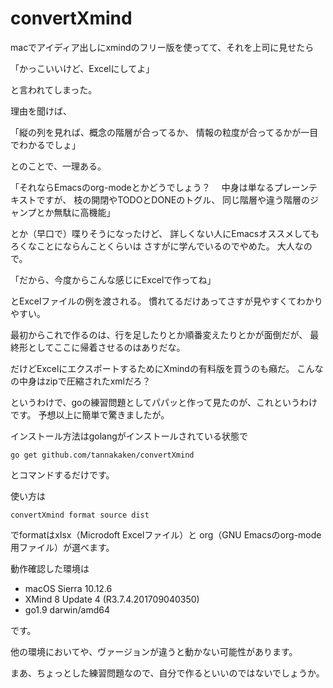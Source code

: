 # convertXmind
macでアイディア出しにxmindのフリー版を使ってて、それを上司に見せたら

「かっこいいけど、Excelにしてよ」

と言われてしまった。

理由を聞けば、

「縦の列を見れば、概念の階層が合ってるか、
情報の粒度が合ってるかが一目でわかるでしょ」

とのことで、一理ある。

「それならEmacsのorg-modeとかどうでしょう？
　中身は単なるプレーンテキストですが、
枝の開閉やTODOとDONEのトグル、
同じ階層や違う階層のジャンプとか無駄に高機能」

とか（早口で）喋りそうになったけど、
詳しくない人にEmacsオススメしてもろくなことにならんことくらいは
さすがに学んでいるのでやめた。
大人なので。

「だから、今度からこんな感じにExcelで作ってね」

とExcelファイルの例を渡される。
慣れてるだけあってさすが見やすくてわかりやすい。

最初からこれで作るのは、行を足したりとか順番変えたりとかが面倒だが、
最終形としてここに帰着させるのはありだな。

だけどExcelにエクスポートするためにXmindの有料版を買うのも癪だ。
こんなの中身はzipで圧縮されたxmlだろ？

というわけで、goの練習問題としてパパッと作って見たのが、これというわけです。
予想以上に簡単で驚きましたが。

インストール方法はgolangがインストールされている状態で

    go get github.com/tannakaken/convertXmind

とコマンドするだけです。

使い方は

    convertXmind format source dist

でformatはxlsx（Microdoft Excelファイル）と
org（GNU Emacsのorg-mode用ファイル）が選べます。

動作確認した環境は

* macOS Sierra 10.12.6
* XMind 8 Update 4 (R3.7.4.201709040350)
* go1.9 darwin/amd64

です。

他の環境においてや、ヴァージョンが違うと動かない可能性があります。

まあ、ちょっとした練習問題なので、自分で作るといいのではないでしょうか。
